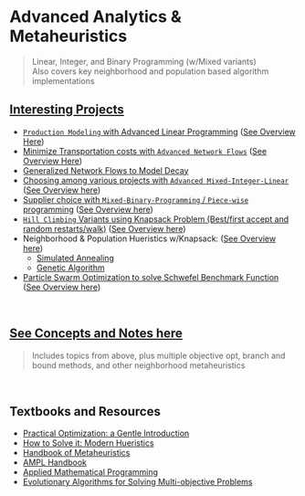 # Advanced Analytics & Metaheuristics
> Linear, Integer, and Binary Programming (w/Mixed variants)  
> Also covers key neighborhood and population based algorithm implementations  
<!-- > DSA 5113-995   -->
<!-- > Spring 2022   -->

## [Interesting Projects](https://github.com/Daniel-Carpenter/Metaheuristics/tree/main/03%20-%20Projects)
* [`Production Modeling` with Advanced Linear Programming](https://github.com/Daniel-Carpenter/Metaheuristics/tree/main/03%20-%20Projects/2%20-%20Adv.%20LP%20and%20Network%20Flows#1---problem-1) ([See Overview Here](https://github.com/Daniel-Carpenter/Metaheuristics/blob/main/03%20-%20Projects/2%20-%20Adv.%20LP%20and%20Network%20Flows/Assignment%20Instructions.pdf))
*  [Minimize Transportation costs with `Advanced Network Flows`](https://github.com/Daniel-Carpenter/Metaheuristics/tree/main/03%20-%20Projects/2%20-%20Adv.%20LP%20and%20Network%20Flows#3---problem-3) ([See Overview Here](https://github.com/Daniel-Carpenter/Metaheuristics/blob/main/03%20-%20Projects/2%20-%20Adv.%20LP%20and%20Network%20Flows/Assignment%20Instructions.pdf))
* [Generalized Network Flows to Model Decay](https://github.com/Daniel-Carpenter/Metaheuristics/tree/main/04%20-%20Exams/Exam%201#31-model-overview)
* [Choosing among various projects with `Advanced Mixed-Integer-Linear`](https://github.com/Daniel-Carpenter/Metaheuristics/tree/main/03%20-%20Projects/3%20-%20Adv.%20Integer%20Programming#1---problem-1) ([See Overview here](https://github.com/Daniel-Carpenter/Metaheuristics/blob/main/03%20-%20Projects/3%20-%20Adv.%20Integer%20Programming/Assignment%20Instructions.pdf))
* [Supplier choice with `Mixed-Binary-Programming` / `Piece-wise` programming](https://github.com/Daniel-Carpenter/Metaheuristics/tree/main/03%20-%20Projects/3%20-%20Adv.%20Integer%20Programming#3---problem-3) ([See Overview here](https://github.com/Daniel-Carpenter/Metaheuristics/blob/main/03%20-%20Projects/3%20-%20Adv.%20Integer%20Programming/Assignment%20Instructions.pdf))
* [`Hill Climbing` Variants using Knapsack Problem (Best/first accept and random restarts/walk)](https://github.com/Daniel-Carpenter/Metaheuristics/tree/main/03%20-%20Projects/4%20-%20Hill%20Climbing%20Variants#homework-4) ([See Overview here](https://github.com/Daniel-Carpenter/Metaheuristics/blob/main/03%20-%20Projects/4%20-%20Hill%20Climbing%20Variants/Assignment%20Instructions.pdf))
* Neighborhood & Population Hueristics w/Knapsack: ([See Overview here](https://github.com/Daniel-Carpenter/Metaheuristics/blob/main/03%20-%20Projects/5%20-%20Neighborhood%20Metaheuristics/Assignment%20Instructions.pdf))
    - [Simulated Annealing](https://github.com/Daniel-Carpenter/Metaheuristics/tree/main/03%20-%20Projects/5%20-%20Neighborhood%20Metaheuristics#1-question-1-simulated-annealing)
    - [Genetic Algorithm](https://github.com/Daniel-Carpenter/Metaheuristics/tree/main/03%20-%20Projects/5%20-%20Neighborhood%20Metaheuristics#2-question-2-genetic-algorithm) 
* [Particle Swarm Optimization to solve Schwefel Benchmark Function](https://github.com/Daniel-Carpenter/Metaheuristics/tree/main/03%20-%20Projects/6%20-%20Particle%20Swarm%20Optimization#homework-6) ([See Overview here](https://github.com/Daniel-Carpenter/Metaheuristics/blob/main/03%20-%20Projects/6%20-%20Particle%20Swarm%20Optimization/Assignment%20Instructions.pdf))

<br>

## [See Concepts and Notes here](https://github.com/Daniel-Carpenter/Metaheuristics/tree/main/02%20-%20Notes)
> Includes topics from above, plus multiple objective opt, branch and bound methods, and other neighborhood metaheuristics

<br>

## Textbooks and Resources
* [Practical Optimization: a Gentle Introduction](https://www.optimization101.org/2020/12/welcome.html)
* [How to Solve it: Modern Hueristics](https://link.springer.com/book/10.1007/978-3-662-07807-5)
* [Handbook of Metaheuristics](http://link.springer.com/book/10.1007%2F978-1-4419-1665-5)
* [AMPL Handbook](http://ampl.com/resources/the-ampl-book/)
* [Applied Mathematical Programming](http://web.mit.edu/15.053/www/AMP.htm)
* [Evolutionary Algorithms for Solving Multi-objective Problems](http://link.springer.com/book/10.1007%2F978-0-387-36797-2)
